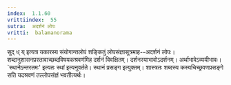 ```yaml
---
index:  1.1.60
vrittiindex:  55
sutra:  अदर्शनं लोपः
vritti:  balamanorama 
---
```


सुद् ध् य् इत्यत्र यकारस्य संयोगान्तलोपं शङ्कितुं लोपसंज्ञासूत्रमाह--अदर्शनं लोपः। शब्दानुशासनप्रस्तावाच्छब्दविषयकश्रवणंमिह दर्शनं विवक्षितम्। दर्शनस्याभावोऽदर्शनम्। अर्थाभावेऽव्ययीभावः। `स्थानेऽन्तरतमः' इत्यतः स्थां इत्यनुवर्तते। स्थानं प्रसङ्ग इत्युक्तम्। शास्त्रतः शब्दस्य कस्यचिच्छ्रवणप्रसङ्गे सति यदश्रवणं तल्लोपसंज्ञं भवतीत्यर्थः।

